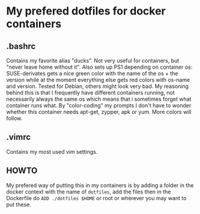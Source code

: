 # My prefered dotfiles for docker containers

## .bashrc

Contains my favorite alias "ducks". Not very useful for containers, but "never leave home without it".
Also sets up PS1 depending on container os:
SUSE-derivates gets a nice green color with the name of the os + the version while at the moment everything else gets red colors with os-name and version.
Tested for Debian, others might look very bad.
My reasoning behind this is that I frequently have different containers running, not necessarily always the same os which means that i sometimes forget what container runs what.
By "color-coding" my prompts I don't have to wonder whether this container needs apt-get, zypper, apk or yum. More colors will follow.

## .vimrc

Contains my most used vim settings.

## HOWTO

My prefered way of putting this in my containers is by adding a folder in the docker context with the name of `dotfiles`, add the files then in the Dockerfile do `ADD ./dotfiles $HOME` or root or wherever you may want to put these.

